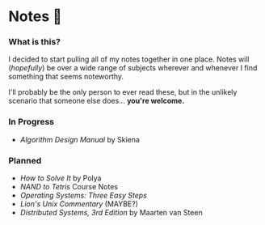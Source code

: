 # Notes :memo:
### What is this?
I decided to start pulling all of my notes together in one place. Notes will
(*hopefully*) be over a wide range of subjects wherever and whenever I find
something that seems noteworthy.

I'll probably be the only person to ever read these, but in the unlikely
scenario that someone else does... **you're welcome.**

### In Progress
- *Algorithm Design Manual* by Skiena

### Planned
- *How to Solve It* by Polya
- *NAND to Tetris* Course Notes
- *Operating Systems: Three Easy Steps*
- *Lion's Unix Commentary* (MAYBE?)
- *Distributed Systems, 3rd Edition* by Maarten van Steen
